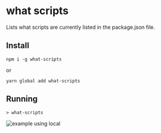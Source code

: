 # what scripts

Lists what scripts are currently listed in the package.json file.

## Install

`npm i -g what-scripts`

or

`yarn global add what-scripts`

## Running

```
> what-scripts
```

![example using local](https://user-images.githubusercontent.com/6516758/41730461-da30985e-7549-11e8-9945-aa9eb9cc5f24.gif)
